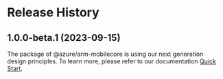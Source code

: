 # Release History
    
## 1.0.0-beta.1 (2023-09-15)

The package of @azure/arm-mobilecore is using our next generation design principles. To learn more, please refer to our documentation [Quick Start](https://aka.ms/js-track2-quickstart).
